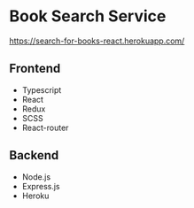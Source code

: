 # Book Search Service

https://search-for-books-react.herokuapp.com/

## Frontend
- Typescript
- React
- Redux
- SCSS
- React-router

## Backend
- Node.js
- Express.js
- Heroku
